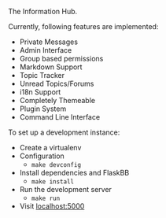 The Information Hub.

Currently, following features are implemented:

* Private Messages
* Admin Interface
* Group based permissions
* Markdown Support
* Topic Tracker
* Unread Topics/Forums
* i18n Support
* Completely Themeable
* Plugin System
* Command Line Interface


To set up a development instance:

* Create a virtualenv
* Configuration
    * `make devconfig`
* Install dependencies and FlaskBB
    * `make install`
* Run the development server
    * `make run`
* Visit [localhost:5000](http://localhost:5000)
